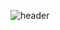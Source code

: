 ![header](https://capsule-render.vercel.app/api?type=transparent&color=auto&height=300&section=header&text=ajrfyd%20hub&animation=blinking&fontSize=90)
